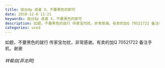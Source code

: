```yaml
---
title: 收台8p 或者 X，不要黑色的即可
date: 2018-12-6 11:21
keywords: 收台8p 或者 X，不要黑色的即可
description: 如题，不要黑色的就行 传家宝勿扰，非常感谢。有卖的加Q 70521722 备注手机，谢谢
categories: used
---
```

<td class="t_f" id="postmessage_2418013">

如题，不要黑色的就行 传家宝勿扰，非常感谢。有卖的加Q 70521722 备注手机，谢谢</td>
###### 转载自[菲龙网]